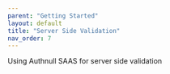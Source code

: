 ```yaml
---
parent: "Getting Started"
layout: default
title: "Server Side Validation"
nav_order: 7
---
```

Using Authnull SAAS for server side validation
